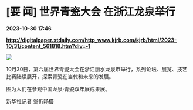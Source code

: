 # [要 闻] 世界青瓷大会 在浙江龙泉举行

**2023-10-30 17:46**

**http://digitalpaper.stdaily.com/http_www.kjrb.com/kjrb/html/2023-10/31/content_561818.htm?div=-1**

![](http://digitalpaper.stdaily.com/http_www.kjrb.com/kjrb/images/2023-10/31/02/3565988_lix_1698676363930_b.jpg)

 10月30日，第六届世界青瓷大会在浙江丽水龙泉市举行，系列论坛、展览、技艺比赛陆续展开，探索青瓷在当代和未来的发展。

 图为人们在参观中国龙泉·青瓷双年展成果展。

 新华社记者 翁忻旸摄